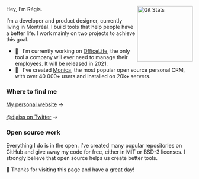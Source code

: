 <a href="https://github.com/djaiss"><img alt="Git Stats" src="https://github-readme-stats.vercel.app/api?username=djaiss&show_icons=true" align="right" height="150" /></a>

Hey, I’m Régis.

I’m a developer and product designer, currently living in Montréal. I build tools that help people have a better life. I work mainly on two projects to achieve this goal.

- 🚜  &nbsp; I’m currently working on [OfficeLife](https://github.com/officelifehq/officelife), the only tool a company will ever need to manage their employees. It will be released in 2021.
- 🚀 &nbsp; I’ve created [Monica](https://github.com/monicahq/monica), the most popular open source personal CRM, with over 40 000+ users and installed on 20k+ servers.

### Where to find me

[My personal website](https://regisfreyd.com) →<br /><br />
[@djaiss on Twitter](https://twitter.com/djaiss) →

### Open source work

Everything I do is in the open. I’ve created many popular repositories on GitHub and give away my code for free, either in MIT or BSD-3 licenses. I strongly believe that open source helps us create better tools.

👏 Thanks for visiting this page and have a great day!
